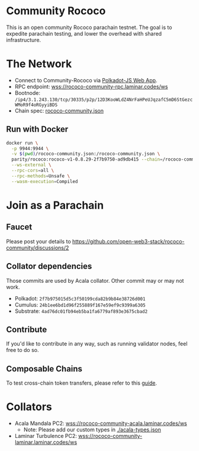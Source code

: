 # Community Rococo

This is an open community Rococo parachain testnet. The goal is to expedite parachain testing, and lower the overhead with shared infrastructure.

# The Network
- Connect to Community-Rococo via [Polkadot-JS Web App](https://polkadot.js.org/apps/?rpc=wss%3A%2F%2Frococo-community.laminar.codes#/explorer).
- RPC endpoint: [wss://rococo-community-rpc.laminar.codes/ws](https://polkadot.js.org/apps/?rpc=wss://rococo-community-rpc.laminar.codes/ws#/explorer)
- Bootnode: `/ip4/3.1.243.130/tcp/30335/p2p/12D3KooWLdZ4NrFaHPeUJqzafC5mD6StGezcWMoR9f4oRGyyiBDS`
- Chain spec: [rococo-community.json](./rococo-community.json)

## Run with Docker

```bash
docker run \
  -p 9944:9944 \
  -v $(pwd)/rococo-community.json:/rococo-community.json \
  parity/rococo:rococo-v1-0.8.29-2f7b9750-ad9db415 --chain=/rococo-community.json \
  --ws-external \
  --rpc-cors=all \
  --rpc-methods=Unsafe \
  --wasm-execution=Compiled
```

# Join as a Parachain
## Faucet

Please post your details to https://github.com/open-web3-stack/rococo-community/discussions/2

## Collator dependencies

Those commits are used by Acala collator. Other commit may or may not work.

- Polkadot: `2f7b975015d5c3f50199cda82b9b84e38726d001`
- Cumulus: `24b1ee6bd1d96f255889f167e59ef9c9399a6305`
- Substrate: `4ad76dc01fb94eb5ba1fa6779af893e3675cbad2`

## Contribute
If you'd like to contribute in any way, such as running validator nodes, feel free to do so.

## Composable Chains
To test cross-chain token transfers, please refer to this [guide](https://wiki.acala.network/build/development-guide/composable-chains).

# Collators

- Acala Mandala PC2: [wss://rococo-community-acala.laminar.codes/ws](https://polkadot.js.org/apps/?rpc=wss://rococo-community-acala.laminar.codes/ws)
  - Note: Please add our custom types in [./acala-types.json](./acala-types.json)
- Laminar Turbulence PC2: [wss://rococo-community-laminar.laminar.codes/ws](https://polkadot.js.org/apps/?rpc=wss://rococo-community-laminar.laminar.codes/ws)
